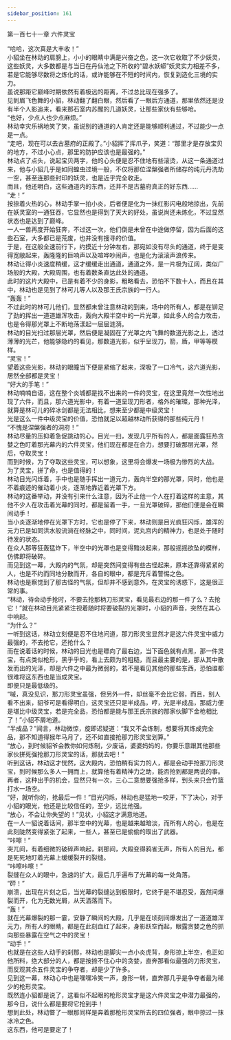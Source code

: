 ```yaml
---
sidebar_position: 161
---
```

 第一百七十一章 六件灵宝


“哈哈，这次真是大丰收！”  
小貂坐在林动的肩膀上，小小的眼睛中满是兴奋之色，这一次它收取了不少妖灵，这些妖灵，大多数都是与当日在丹仙池之下所收的“碧水妖蟒”妖灵实力相差不多，若是它能够尽数将之炼化的话，或许能够在不短的时间内，恢复到造化三境的实力。  
虽说那距它巅峰时期依然有着极远的距离，不过总比现在强多了。  
见到眉飞色舞的小貂，林动翻了翻白眼，然后看了一眼后方通道，那里依然还是没有半个人影追来，看来那石室内苏醒的几道妖灵，让那些家伙有些够呛。  
“也好，少点人也少点麻烦。”  
林动幸灾乐祸地笑了笑，虽说别的通道的人肯定还是能够顺利通过，不过能少一点是一点。  
“走吧，现在可以去古墓府的正殿了。”小貂挥了挥爪子，笑道：“那里才是存放宝贝的地方，不过小心点，那里的防护应该也是最强的。”  
林动点了点头，说起宝贝两字，他的心头便是忍不住地有些滚烫，从这一条通道过来，他与小貂几乎是如同蝗虫过境一般，不仅将那位涅槃强者所储存的纯元丹洗劫一空，甚至连那些封印的妖灵，也是近乎完全收走。  
而且，他还明白，这些通道内的东西，还并不是古墓府真正的好东西……  
“走！”  
按捺着火热的心，林动手掌一拍小炎，后者便是化为一抹红影闪电般地掠出，先前在妖灵室的一通狂吞，它显然也是得到了天大的好处，虽说尚还未炼化，不过显然状态也是达到了巅峰。  
一人一兽再度开始狂奔，不过这一次，他们倒是未曾在中途做停留，因为后面的这些石室，大多都已是荒废，也并没有搜寻的价值。  
于是，在这般全速前行下，约摸近十分钟左右，那宛如没有尽头的通道，终于是变得宽敞起来，轰隆隆的巨响声以及喧哗吵闹声，也是化为滚滚声浪传来。  
林动让得小炎速度稍缓，这才缓缓走出通道，通道之外，是一片极为辽阔，类似广场般的大殿，大殿周围，也有着数条直达此处的通道。  
此时的这片大殿中，已是有着不少的身影，粗略看去，恐怕不下数十人，而且在其中，林动也是见到了林可儿等人以及那王氏宗族的一行人。  
“轰轰！”  
不过此时的林可儿他们，显然都未曾注意林动的到来，场中的所有人，都是在铆足了劲的挥出一道道雄浑攻击，轰向大殿半空中的一片光罩，如此多人的合力攻击，也是令得那光罩上不断地荡漾起一层层涟漪。  
林动的目光扫过那层光罩，然后便是凝固在了光罩之内飞舞的数道光影之上，透过薄薄的光芒，他能够隐约的看见，那数道光影，似乎呈现刀，箭，盾，甲等等模样。  
“灵宝！”  
望着这些光影，林动的眼瞳当下便是紧缩了起来，深吸了一口冷气，这六道光影，居然全部都是灵宝！  
“好大的手笔！”  
林动喃喃自语，这在整个炎城都是找不出来的一件的灵宝，在这里竟然一次性地出现了六件，而且，那六道光影中，有着一道呈现刀形者，格外的璀璨，那种光泽，就算是林可儿的碎冰剑都是无法相比，想来至少都是中级灵宝！  
光是这么一件中级灵宝的价值，恐怕就足以超越林动所获得的那些纯元丹！  
“不愧是涅槃强者的洞府！”  
林动尽量的压抑着急促跳动的心，目光一扫，发现几乎所有的人，都是面露狂热贪婪之色盯着那光幕内的六件灵宝，他们现在都是在合力，想要打破那层光罩，然后，夺取灵宝！  
而到时候，为了夺取这些灵宝，可以想象，这里将会爆发一场极为惨烈的大战。  
为了灵宝，拼了命，也是值得的！  
林动目光闪烁着，手中也是随手挥出一道元力，轰向半空的那光罩，同时，他也是不着痕迹的催动着小炎，逐渐地靠近着光罩下方。  
林动的这番举动，并没有引来什么注意，因为不止他一个人在打着这样的主意，其他不少人在攻击着光幕的同时，都是留着一手，一旦光罩破碎，那他们便是会在瞬间动手！  
当小炎逐渐地停在光罩下方时，它也是停了下来，林动则是目光疯狂闪烁，雄浑的元力已是如同洪水般流淌在经脉之中，同时间，泥丸宫内的精神力，也是处于随时待发的状态。  
在众人那等狂轰猛炸下，半空中的光罩也是变得黯淡起来，那般摇摇欲坠的模样，仿佛即将破碎。  
而见到这一幕，大殿内的气氛，却是突然间变得有些古怪起来，原本还靠得紧紧的人，也是不约而同地分散而开，各自的眼中，都是充斥着警惕之色。  
林动也是察觉到了那古怪的气氛，但却并不感到意外，在灵宝的诱惑下，这是很正常的事。  
“林动，待会动手抢时，不要去抢那柄刀形灵宝，看见最右边的那一件了么？去抢它！”就在林动目光紧紧注视着随时将要破裂的光罩时，小貂的声音，突然在其心中响起。  
“为什么？”  
一听到这话，林动立刻便是忍不住地问道，那刀形灵宝显然才是这六件灵宝中威力最强的，不去抢它，还抢什么？  
而在说着话的时候，林动的目光也是瞟向了最右边，当下面色就有点黑，那一件灵宝，有点类似枪形，黑乎乎的，看上去颇为的粗糙，而且最主要的是，那从其中散发而出的光泽，却是六件之中最为微弱的，若不是看见其他的那些东西，恐怕谁都很难将这东西也是当成灵宝。  
即便只是最低级的。  
“嘁，真没见识，那刀形灵宝虽强，但另外一件，却丝毫不会比它弱，而且，别人看不出来，貂爷可是看得明白，这灵宝还只是半成品，哼，光是半成品，那威力便是堪比中级灵宝，若是完全品，恐怕都是能与那王氏宗族的那家伙脚下金枪相比了！”小貂不屑地道。  
“半成品？”闻言，林动微惊，旋即迟疑道：“我又不会炼制，想要将其炼成完全品，那不知道得猴年马月了，还不如直接抢那刀形灵宝划算。”  
“放心，到时候貂爷会教你如何炼制，少废话，婆婆妈妈的，你要乐意跟其他那些家伙拼死强抢那刀形灵宝的话，那就去吧！”  
听到这话，林动这才恍然，这大殿内，恐怕稍有实力的人，都是会动手抢那刀形灵宝，到时候那么多人一拥而上，就算他有着精神力之助，能否抢到都是两说的事。  
再者，这种出手的机会，显然只有一次，三心二意想要强抢多样，到头来只会竹篮打水一场空。  
“好，就听你的，抢最后一件！”目光闪烁，林动也是猛地一咬牙，下了决心，对于小貂的眼光，他还是比较信任的，至少，远比他强。  
“放心，不会让你失望的！”见状，小貂这才满意地道。  
在一人一貂说着话间，那半空中的光幕，也是越来越暗淡，而所有人的心，也是在此刻陡然变得紧张了起来，一些人，甚至已是偷偷的取出了武器。  
“咔嚓！”  
突兀间，有着细微的破碎声响起，刹那间，大殿变得鸦雀无声，所有人的目光，都是死死地盯着光幕上缓缓裂开的裂缝。  
“咔嚓咔嚓！”  
裂缝在众人的眼中，急速的扩大，最后几乎遍布了光幕的每一处角落。  
“砰！”  
崩溃，出现在片刻之后，当光幕的裂缝达到极限时，它终于是不堪忍受，轰然间爆裂而开，化为无数光屑，从天洒落而下。  
“轰！”  
就在光幕爆裂的那一霎，安静了瞬间的大殿，几乎是在顷刻间爆发出了一道道雄浑元力，所有人的眼睛，都是在此刻血红了起来，身影跃空而起，眼露贪婪之色的抓向那些暴露在空气之中的灵宝！  
“动手！”  
也就是在这些人动手的刹那，林动也是脚尖一点小炎虎背，身形掠上半空，也正如他所料，绝大部分的人，都是按捺不住心中的贪婪，直奔那看似最强的刀形灵宝，而反观其余五件灵宝的争夺者，却是少了许多。  
见到这一幕，林动心中也是嘿嘿冷笑一声，身形一转，直奔那几乎是争夺者最为稀少的枪形灵宝。  
既然连小貂都是说了，这看似不起眼的枪形灵宝才是这六件灵宝之中潜力最强的，那今日，说什么都是要将它抢到手！  
想到此处，林动瞥了一眼那同样是奔着那枪形灵宝所去的四位强者，眼中掠过一抹冰冷之色。  
这东西，他可是要定了！  
  
  
